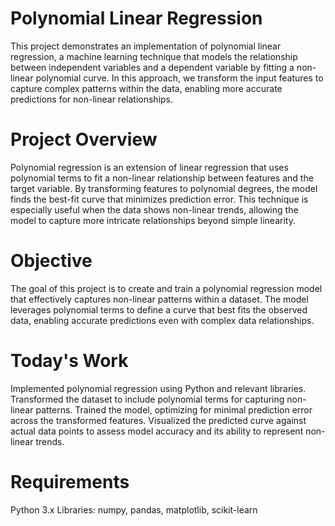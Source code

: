 # Polynomial Linear Regression
This project demonstrates an implementation of polynomial linear regression, a machine learning technique that models the relationship between independent variables and a dependent variable by fitting a non-linear polynomial curve. In this approach, we transform the input features to capture complex patterns within the data, enabling more accurate predictions for non-linear relationships.

# Project Overview
Polynomial regression is an extension of linear regression that uses polynomial terms to fit a non-linear relationship between features and the target variable. By transforming features to polynomial degrees, the model finds the best-fit curve that minimizes prediction error. This technique is especially useful when the data shows non-linear trends, allowing the model to capture more intricate relationships beyond simple linearity.

# Objective
The goal of this project is to create and train a polynomial regression model that effectively captures non-linear patterns within a dataset. The model leverages polynomial terms to define a curve that best fits the observed data, enabling accurate predictions even with complex data relationships.

# Today's Work
Implemented polynomial regression using Python and relevant libraries.
Transformed the dataset to include polynomial terms for capturing non-linear patterns.
Trained the model, optimizing for minimal prediction error across the transformed features.
Visualized the predicted curve against actual data points to assess model accuracy and its ability to represent non-linear trends.
# Requirements
Python 3.x
Libraries: numpy, pandas, matplotlib, scikit-learn
